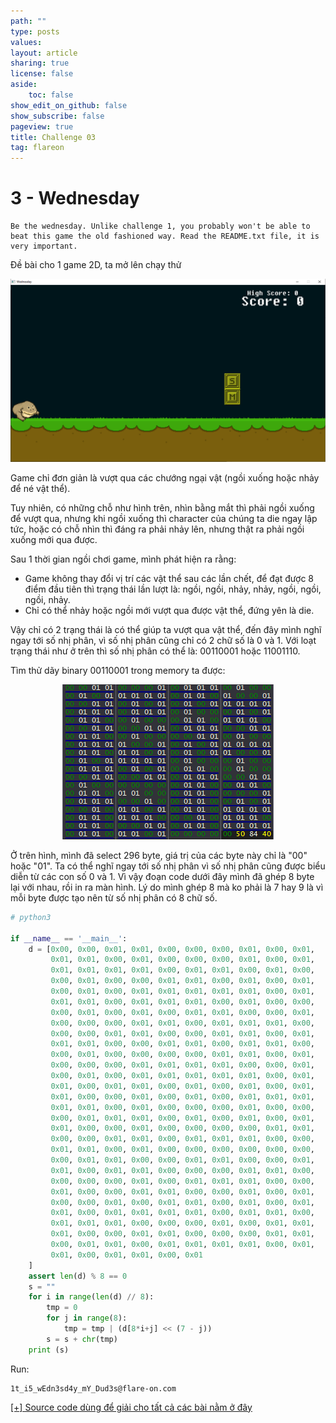 ```yaml
---
path: ""
type: posts
values:
layout: article
sharing: true
license: false
aside:
    toc: false
show_edit_on_github: false
show_subscribe: false
pageview: true
title: Challenge 03
tag: flareon
---
```

# 3 - Wednesday

```
Be the wednesday. Unlike challenge 1, you probably won't be able to beat this game the old fashioned way. Read the README.txt file, it is very important.
```

Đề bài cho 1 game 2D, ta mở lên chạy thử

<p align="center">
    <img src="/assets/images/flareon/2020/3/1.png"/>
</p>

Game chỉ đơn giản là vượt qua các chướng ngại vật (ngồi xuống hoặc nhảy để né vật thể).

Tuy nhiên, có những chỗ như hình trên, nhìn bằng mắt thì phải ngồi xuống để vượt qua, nhưng khi ngồi xuống thì character của chúng ta die ngay lập tức, hoặc có chỗ nhìn thì đáng ra phải nhảy lên, nhưng thật ra phải ngồi xuống mới qua được.

Sau 1 thời gian ngồi chơi game, mình phát hiện ra rằng:

- Game không thay đổi vị trí các vật thể sau các lần chết, để đạt được 8 điểm đầu tiên thì trạng thái lần lượt là: ngồi, ngồi, nhảy, nhảy, ngồi, ngồi, ngồi, nhảy.
- Chỉ có thể nhảy hoặc ngồi mới vượt qua được vật thể, đứng yên là die.

Vậy chỉ có 2 trạng thái là có thể giúp ta vượt qua vật thể, đến đây mình nghĩ ngay tới số nhị phân, vì số nhị phân cũng chỉ có 2 chữ số là 0 và 1. Với loạt trạng thái như ở trên thì số nhị phân có thể là: 00110001 hoặc 11001110.

Tìm thử dãy binary 00110001 trong memory ta được:

<p align="center">
    <img src="/assets/images/flareon/2020/3/2.png"/>
</p>

Ở trên hình, mình đã select 296 byte, giá trị của các byte này chỉ là "00" hoặc "01". Ta có thể nghĩ ngay tới số nhị phân vì số nhị phân cũng được biểu diễn từ các con số 0 và 1. Vì vậy đoạn code dưới đây mình đã ghép 8 byte lại với nhau, rồi in ra màn hình. Lý do mình ghép 8 mà ko phải là 7 hay 9 là vì mỗi byte được tạo nên từ số nhị phân có 8 chữ số.

```python
# python3

if __name__ == '__main__':
    d = [0x00, 0x00, 0x01, 0x01, 0x00, 0x00, 0x00, 0x01, 0x00, 0x01,
         0x01, 0x01, 0x00, 0x01, 0x00, 0x00, 0x00, 0x01, 0x00, 0x01,
         0x01, 0x01, 0x01, 0x01, 0x00, 0x01, 0x01, 0x00, 0x01, 0x00,
         0x00, 0x01, 0x00, 0x00, 0x01, 0x01, 0x00, 0x01, 0x00, 0x01,
         0x00, 0x01, 0x00, 0x01, 0x01, 0x01, 0x01, 0x01, 0x00, 0x01,
         0x01, 0x01, 0x00, 0x01, 0x01, 0x01, 0x00, 0x01, 0x00, 0x00,
         0x00, 0x01, 0x00, 0x01, 0x00, 0x01, 0x01, 0x00, 0x00, 0x01,
         0x00, 0x00, 0x00, 0x01, 0x01, 0x00, 0x01, 0x01, 0x01, 0x00,
         0x00, 0x00, 0x01, 0x01, 0x00, 0x00, 0x01, 0x01, 0x00, 0x01,
         0x01, 0x01, 0x00, 0x00, 0x01, 0x01, 0x00, 0x01, 0x01, 0x00,
         0x00, 0x01, 0x00, 0x00, 0x00, 0x00, 0x01, 0x01, 0x00, 0x01,
         0x00, 0x00, 0x00, 0x01, 0x01, 0x01, 0x01, 0x00, 0x00, 0x01,
         0x00, 0x01, 0x00, 0x01, 0x01, 0x01, 0x01, 0x01, 0x00, 0x01,
         0x01, 0x00, 0x01, 0x01, 0x00, 0x01, 0x00, 0x01, 0x00, 0x01,
         0x01, 0x00, 0x00, 0x01, 0x00, 0x01, 0x00, 0x01, 0x01, 0x01,
         0x01, 0x01, 0x00, 0x01, 0x00, 0x00, 0x00, 0x01, 0x00, 0x00,
         0x00, 0x01, 0x01, 0x01, 0x00, 0x01, 0x00, 0x01, 0x00, 0x01,
         0x01, 0x00, 0x00, 0x01, 0x00, 0x00, 0x00, 0x00, 0x01, 0x01,
         0x00, 0x00, 0x01, 0x01, 0x00, 0x01, 0x01, 0x01, 0x00, 0x00,
         0x01, 0x01, 0x00, 0x01, 0x00, 0x00, 0x00, 0x00, 0x00, 0x00,
         0x00, 0x01, 0x01, 0x00, 0x00, 0x01, 0x01, 0x00, 0x00, 0x01,
         0x01, 0x00, 0x01, 0x01, 0x00, 0x00, 0x00, 0x01, 0x01, 0x00,
         0x00, 0x00, 0x00, 0x01, 0x00, 0x01, 0x01, 0x01, 0x00, 0x00,
         0x01, 0x00, 0x00, 0x01, 0x01, 0x00, 0x00, 0x01, 0x00, 0x01,
         0x00, 0x00, 0x01, 0x00, 0x01, 0x01, 0x00, 0x01, 0x00, 0x01,
         0x01, 0x00, 0x01, 0x01, 0x01, 0x01, 0x00, 0x01, 0x01, 0x00,
         0x01, 0x01, 0x01, 0x00, 0x00, 0x00, 0x01, 0x00, 0x01, 0x01,
         0x01, 0x00, 0x00, 0x01, 0x01, 0x00, 0x00, 0x00, 0x01, 0x01,
         0x00, 0x01, 0x01, 0x00, 0x01, 0x01, 0x01, 0x01, 0x00, 0x01,
         0x01, 0x00, 0x01, 0x01, 0x00, 0x01
    ]
    assert len(d) % 8 == 0
    s = ""
    for i in range(len(d) // 8):
        tmp = 0
        for j in range(8):
            tmp = tmp | (d[8*i+j] << (7 - j))
        s = s + chr(tmp)
    print (s)
```

Run:

```
1t_i5_wEdn3sd4y_mY_Dud3s@flare-on.com
```

[[+] Source code dùng để giải cho tất cả các bài nằm ở đây](/assets/images/flareon/2020/src.zip)